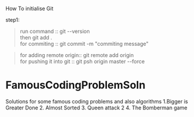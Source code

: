 How To initialise Git

step1:
> run command ::    git --version\
> then              git add .\
> for commiting :: git commit -m "commiting message"

>for adding remote origin::  git remote add origin <link of the git repo>\
>for pushing it into git ::  git psh origin master --force


# FamousCodingProblemSoln
Solutions for some famous coding problems and also algorithms
1.Bigger is Greater Done
2. Almost Sorted
3. Queen attack 2
4. The Bomberman game
